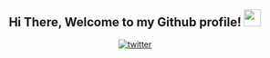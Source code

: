 <div align="center">
<h2> Hi There, Welcome to my Github profile! <img src="https://github.com/abdoachhoubi/abdoachhoubi/blob/main/gifs/Hi.gif" width="30"></h2>

<a href="https://instagram.com/wildannnnnn._?igshid=YmMyMTA2M2Y=" target="_blank">
<img src=[https://img.shields.io/badge/twitter-%2300acee.svg?color=1DA1F2&style=](https://img.shields.io/badge/instagram-%ff5851db.svg?color=C13584&style)for-the-badge&logo=twitter&logoColor=white alt=twitter style="margin-bottom: 5px;" />
</a>




</div>
